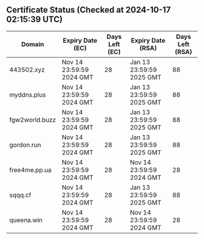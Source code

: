 ## Certificate Status (Checked at 2024-10-17 02:15:39 UTC)
| Domain | Expiry Date (EC) | Days Left (EC) | Expiry Date (RSA) | Days Left (RSA) |
|--------|-------------------|----------------|--------------------|--------------------|
| 443502.xyz | Nov 14 23:59:59 2024 GMT | 28 | Jan 13 23:59:59 2025 GMT | 88 |
| myddns.plus | Nov 14 23:59:59 2024 GMT | 28 | Jan 13 23:59:59 2025 GMT | 88 |
| fgw2world.buzz | Nov 14 23:59:59 2024 GMT | 28 | Jan 13 23:59:59 2025 GMT | 88 |
| gordon.run | Nov 14 23:59:59 2024 GMT | 28 | Jan 13 23:59:59 2025 GMT | 88 |
| free4me.pp.ua | Nov 14 23:59:59 2024 GMT | 28 | Nov 14 23:59:59 2024 GMT | 28 |
| sqqq.cf | Nov 14 23:59:59 2024 GMT | 28 | Jan 13 23:59:59 2025 GMT | 88 |
| queena.win | Nov 14 23:59:59 2024 GMT | 28 | Nov 14 23:59:59 2024 GMT | 28 |
